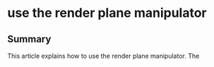 # use the render plane manipulator

## Summary

This article explains how to use the render plane manipulator. The 

